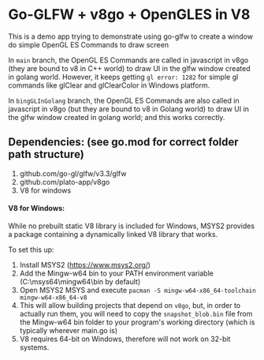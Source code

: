 # Go-GLFW + v8go + OpenGLES in V8

This is a demo app trying to demonstrate using go-glfw to create a window do simple OpenGL ES Commands to draw screen

In `main` branch, the OpenGL ES Commands are called in javascript in v8go (they are bound to v8 in C++ world) to draw UI in the glfw window created in golang world. However, it keeps getting `gl error: 1282` for simple gl commands like glClear and glClearColor in Windows platform.

In `bingGLInGolang` branch, the OpenGL ES Commands are also called in javascript in v8go (but they are bound to v8 in Golang world) to draw UI in the glfw window created in golang world; and this works correctly.

## Dependencies: (see go.mod for correct folder path structure)

1. github.com/go-gl/glfw/v3.3/glfw
2. github.com/plato-app/v8go
3. V8 for windows

#### V8 for Windows:

While no prebuilt static V8 library is included for Windows, MSYS2 provides a package containing a dynamically linked V8 library that works.

To set this up:

1. Install MSYS2 (https://www.msys2.org/)
2. Add the Mingw-w64 bin to your PATH environment variable (C:\msys64\mingw64\bin by default)
3. Open MSYS2 MSYS and execute `pacman -S mingw-w64-x86_64-toolchain mingw-w64-x86_64-v8`
4. This will allow building projects that depend on `v8go`, but, in order to actually run them, you will need to copy the `snapshot_blob.bin` file from the Mingw-w64 bin folder to your program's working directory (which is typically wherever main.go is)
5. V8 requires 64-bit on Windows, therefore will not work on 32-bit systems.